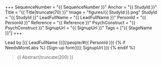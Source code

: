 +++
SequenceNumber = "{{ SequenceNumber }}"
Anchor = "{{ StudyId }}"
Title = "{{ Title|truncate(70) }}"
Image = "figures/{{ StudyId }}.png"
StudyId = "{{ StudyId }}"
LeadFullName = "{{ LeadFullName }}"
PersonId = "{{ PersonId }}"
Reference = "{{ Reference }}"
PsychConstruct = "{{ PsychConstruct }}"
SignupUrl = "{{ SignupUrl }}"
Tags = ["{{ StageName }}"]
+++

Lead by [{{ LeadFullName }}](/people/#{{ PersonId }})
{% if NeedsMoreLabs %}
[Sign-up form]({{ SignupUrl }})
{% endif %}

> {{ Abstract|truncate(200) }}